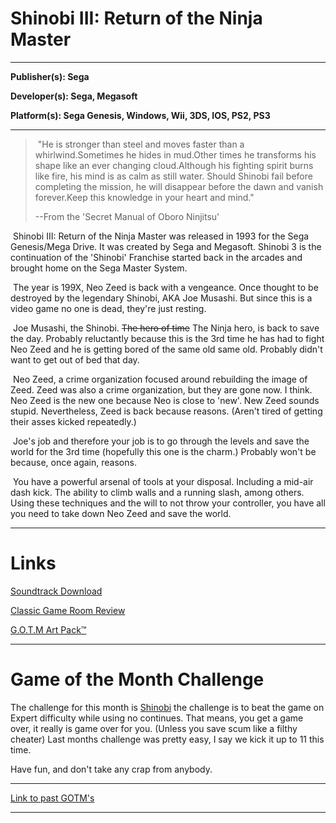# Shinobi III: Return of the Ninja Master

------

**Publisher(s): Sega**

**Developer(s): Sega, Megasoft**

**Platform(s): Sega Genesis, Windows, Wii, 3DS, IOS, PS2, PS3**

------

> ​	"He is stronger than steel and moves faster than a whirlwind.Sometimes he hides in mud.Other times he transforms his shape like an ever changing cloud.Although his fighting spirit burns like fire, his mind is as calm as still water. Should Shinobi fail before completing the mission, he will disappear before the dawn and vanish forever.Keep this knowledge in your heart and mind."
>
> --From the
>    'Secret Manual of Oboro Ninjitsu'

​	Shinobi III: Return of the Ninja Master was released in 1993 for the Sega Genesis/Mega Drive. It was created by Sega and Megasoft. Shinobi 3 is the continuation of the 'Shinobi' Franchise started back in the arcades and brought home on the Sega Master System. 

​	The year is 199X, Neo Zeed is back with a vengeance. Once thought to be destroyed by the legendary Shinobi, AKA Joe Musashi. But since this is a video game no one is dead, they're just resting.

​	Joe Musashi, the Shinobi. ~~The hero of time~~ The Ninja hero, is back to save the day. Probably reluctantly because this is the 3rd time he has had to fight Neo Zeed and he is getting bored of the same old same old. Probably didn't want to get out of bed that day.

​	Neo Zeed, a crime organization focused around rebuilding the image of Zeed. Zeed was also a crime organization, but they are gone now. I think. Neo Zeed is the new one because Neo is close to 'new'. New Zeed sounds stupid. Nevertheless, Zeed is back because reasons. (Aren't tired of getting their asses kicked repeatedly.)

​	Joe's job and therefore your job is to go through the levels and save the world for the 3rd time (hopefully this one is the charm.) Probably won't be because, once again, reasons. 

​	You have a powerful arsenal of tools at your disposal. Including a mid-air dash kick. The ability to climb walls and a running slash, among others. Using these techniques and the will to not throw your controller, you have all you need to take down Neo Zeed and save the world.

------

# Links

[Soundtrack Download](https://downloads.khinsider.com/game-soundtracks/album/shinobi-3-return-of-the-ninja-master-original-game-audio)

[Classic Game Room Review](https://kutt.it/l4O9xy)

[G.O.T.M Art Pack™](https://github.com/lilbud/Game-of-the-Month/tree/master/9%20-%20July%202018%20-%20Shinobi%20III)

------

# Game of the Month Challenge

The challenge for this month is [Shinobi](http://retroachievements.org/Achievement/3099) the challenge is to beat the game on Expert difficulty while using no continues. That means, you get a game over, it really is game over for you. (Unless you save scum like a filthy cheater) Last months challenge was pretty easy, I say we kick it up to 11 this time.

Have fun, and don't take any crap from anybody.

------

[Link to past GOTM's](https://retropie.org.uk/forum/topic/17174/game-of-the-month-links)        

------
